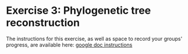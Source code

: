 # Exercise 3: Phylogenetic tree reconstruction

The instructions for this exercise, as well as space to record your groups' progress, are available here: [google doc instructions](https://www.dropbox.com/scl/fi/wwnawkeosswixqpe4bg8q/Exercise3_instructions.gdoc?dl=0&rlkey=x0mwtrsnbgqvd0k7q9w68rut7)
